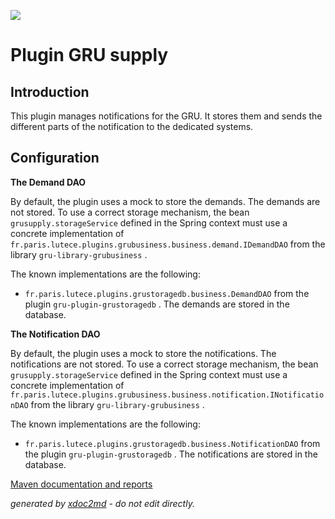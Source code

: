 ![](http://dev.lutece.paris.fr/jenkins/buildStatus/icon?job=gru-plugin-grusupply-deploy)
# Plugin GRU supply

## Introduction

This plugin manages notifications for the GRU. It stores them and sends the different parts of the notification to the dedicated systems.

## Configuration

 **The Demand DAO** 

By default, the plugin uses a mock to store the demands. The demands are not stored. To use a correct storage mechanism, the bean `grusupply.storageService` defined in the Spring context must use a concrete implementation of `fr.paris.lutece.plugins.grubusiness.business.demand.IDemandDAO` from the library `gru-library-grubusiness` .

The known implementations are the following:
 
*  `fr.paris.lutece.plugins.grustoragedb.business.DemandDAO` from the plugin `gru-plugin-grustoragedb` . The demands are stored in the database.


 **The Notification DAO** 

By default, the plugin uses a mock to store the notifications. The notifications are not stored. To use a correct storage mechanism, the bean `grusupply.storageService` defined in the Spring context must use a concrete implementation of `fr.paris.lutece.plugins.grubusiness.business.notification.INotificationDAO` from the library `gru-library-grubusiness` .

The known implementations are the following:
 
*  `fr.paris.lutece.plugins.grustoragedb.business.NotificationDAO` from the plugin `gru-plugin-grustoragedb` . The notifications are stored in the database.



[Maven documentation and reports](http://dev.lutece.paris.fr/plugins/plugin-grusupply/)



 *generated by [xdoc2md](https://github.com/lutece-platform/tools-maven-xdoc2md-plugin) - do not edit directly.*